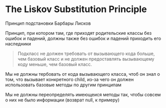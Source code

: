 # The Liskov Substitution Principle

Принцип подстановки Барбары Лисков

Принцип, при котором там, где приходят родительские классы без ошибок и падений, должны также без ошибок и падений приходить его наследники 

>Подкласс не должен требовать от вызывающего кода больше, чем базовый класс и не должен предоставлять вызывающему коду меньше, чем базовый класс.

Мы не должны тербовать от кода вызывающего класса, чтоб он знал о том, что вызывает конкретного child, из-за чего он должен использовать базовые методы по другим принципам

Мы не должны переопределять имеющеися методы так, чтобы совсем о них не было информации (возврат null, к примеру)